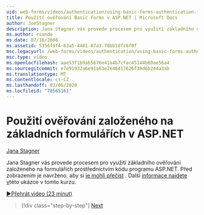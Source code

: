 ```yaml
---
uid: web-forms/videos/authentication/using-basic-forms-authentication-in-aspnet
title: Použití ověřování Basic Forms v ASP.NET | Microsoft Docs
author: JoeStagner
description: Jana Stagner vás provede procesem pro využití základního ověřování založeného na formulářích prostřednictvím kódu programu ASP.NET. Doporučujeme, aby si čtenáři tuto dříve než začnete mohli přečíst...
ms.author: riande
ms.date: 07/16/2008
ms.assetid: 5356f9f4-63a5-4481-87a3-78bb1dfc6f0f
msc.legacyurl: /web-forms/videos/authentication/using-basic-forms-authentication-in-aspnet
msc.type: video
ms.openlocfilehash: aae53f1b9ab5676e41a4b7cfac45144b60ae56a4
ms.sourcegitcommit: e7e91932a6e91a63e2e46417626f39d6b244a3ab
ms.translationtype: MT
ms.contentlocale: cs-CZ
ms.lasthandoff: 03/06/2020
ms.locfileid: "78565161"
---
```

# <a name="using-basic-forms-authentication-in-aspnet"></a>Použití ověřování založeného na základních formulářích v ASP.NET

[Jana Stagner](https://github.com/JoeStagner)

Jana Stagner vás provede procesem pro využití základního ověřování založeného na formulářích prostřednictvím kódu programu ASP.NET. Před zobrazením je navrženo, aby si [je mohli přečíst](../../overview/older-versions-security/introduction/security-basics-and-asp-net-support-vb.md) . Další [informace najdete v](../../overview/older-versions-security/introduction/an-overview-of-forms-authentication-vb.md)této ukázce v tomto kurzu.

[&#9654;Přehrát video (23 minut)](https://channel9.msdn.com/Blogs/ASP-NET-Site-Videos/using-basic-forms-authentication-in-aspnet)

> [!div class="step-by-step"]
> [Next](how-to-change-the-forms-authentication-properties.md)
